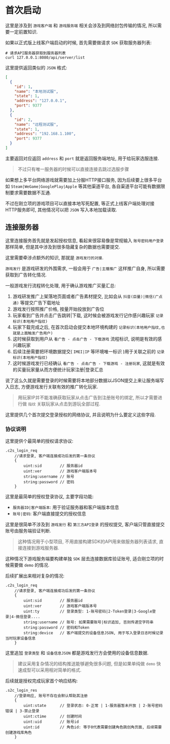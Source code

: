 # 首次启动

这里是涉及到 `游戏客户端` 和 `游戏服务端` 相关会涉及到网络封包传输的情况, 所以需要一定前置知识.

如果以正式版上线客户端启动的时候, 首先需要做请求 `SDK` 获取服务器列表:

```shell
# 请求API服务器获取到服务器列表
curl 127.0.0.1:8080/api/server/list
```

这里提供返回类似的 `JSON` 格式:

```json
[
  {
    "id": 1,
    "name": "本地测试服",
    "state": 1,
    "address": "127.0.0.1",
    "port": 9377
  },
  {
    "id": 2,
    "name": "远程测试服",
    "state": 1,
    "address": "192.168.1.100",
    "port": 9377
  }
]
```

主要返回对应返回 `address` 和 `port` 就是返回服务端地址, 用于给玩家选服连接.

> 不过只有唯一服务器的时候可以直接连接去跳过选服步骤

如果想上多平台网络游戏就需要加上分服HTTP接口服务, 因为后续要上很多平台如 `Steam|WeGame|GooglePlay|Apple` 等其他渠道平台,
各自渠道平台可能有数据限制要求需要数据不互通.

不过在刚立项的游戏项目可以直接本地写死配置, 等正式上线客户端处理对接HTTP服务即可, 其他情况可以把 `JSON` 写入本地加载读取.

## 连接服务器

这里连接服务首先就是发起授权信息, 看起来很容易像是常规输入 `账号密码用户登录` 那样简单, 但是其中涉及到很多隐藏复杂的数据也需要提交.

这里需要牵涉点额外的知识, 那就是 `游戏发行的对接`.

`游戏发行` 是游戏研发的外围需求, 一般会用于 `广告|主播推广` 这样推广自身, 所以需要获取到广告转化情况.

一般游戏发行流程转化处理, 用于确认游戏推广买量汇总:

1. 游戏研发推广上架落地页面或者广告素材提交, 比如会从 `抖音(巨量)|微信(广点通)` 等提交广告下载地址
2. 游戏发行按照推广价格, 按量开始投放到广告位
3. 玩家看到广告并点击广告跳转|下载, 这时候会被游戏发行记作感兴趣玩家 `记录标识(本地用户指纹)`
4. 玩家下载完成之后, 在首次启动会提交本地环境构建的 `记录标识(本地用户指纹,也就是上面触发广告用户)`
5. 这时候获取到用户从 `看广告 - 点击广告 - 下载游戏` 流程标识, 说明是有效的感兴趣玩家
6. 后续注册需要把环境数据提交( `IMEI|IP` 等环境唯一标识 )用于关联之前的 `记录标识(本地用户指纹)`
7. 这时候游戏发行已经确认 `看广告 - 点击广告 - 下载游戏 - 注册玩家`, 这就是有效的买量玩家量从而方便统计玩家注册|登录汇总

说了这么久就是需要登录的时候需要将本地部分数据以JSON提交上来让服务端写入日志, 方便游戏发行关联有效的推广转化玩家.

> 用玩家IP并不能准确获取玩家从点击广告到注册账号的绑定, 所以才需要进行做 `指纹` 关联玩家从点击到游玩全部过程.

这里提供几个首次提交登录授权的网络协议, 并且说明为什么要定义这些字段.

### 协议说明

这里提供个最简单的授权请求协议:

```plain
.c2s_login_req
    //请求登录, 客户端连接成功后发的第一条协议
    {
        uint:sid        // 服务器id
        uint:ver        // 游戏客户端版本号
        string:username // 账号
        string:password // 密码
    }
```

这里是最简单的授权登录协议, 主要字段功能:

- `服务器ID|客户端版本`: 用于验证服务器和客户端版本信息
- `账号|密码`: 客户端直接提交的授权信息

这里是很简单不涉及到 `游戏发行` 和 `第三方API登录` 的授权提交, 客户端只管直接提交账号由服务端验证判断.

> 这种情况用于小型项目, 不用直接构建SDK的API用来做服务器列表请求, 直接连接到游戏服务器.

这种情况下游戏服务端要构建单独 `SDK` 层去连接数据库验证账号, 适合刚立项的时候需要做 `demo` 的情况.

后续扩展出来相对复杂的情况:

```plain
.c2s_login_req
    //请求登录, 客户端连接成功后发的第一条协议
    {
        uint:sid        // 服务器id
        uint:ver        // 游戏客户端版本号
        uint:ty         // 登录类型: 1-账号密码|2-Token登录|3-Google登录|4-微信登录.... 
        string:username // 账号: 如果需要账号|标识追加, 否则传递空字符串
        string:password // 密码和Token
        string:device   // 客户端提交的设备信息JSON, 用于写入登录日志时候记录当时玩家设备信息
    }
```

这里追加 `登录类型` 和 `设备信息JSON` 都是游戏发行方会使用的设备信息数据.

> 建议采用复杂情况的结构推送能够避免很多问题, 但是如果单纯做 `demo` 快速成型可以采用相对简单的格式.

后续就是授权完成玩家首个响应结构:

```plain
.s2c_login_res
    //登录响应, 账号不存在会默认帮助其注册
    {
        uint:state      // 登录状态: 0-正常 | 1-服务器暂未开放 | 2-账号密码错误 | 3-禁止登录
        uint:ctime      // 创建时间
        uint:uid        // 账号id
        uint:id         // 角色id: 等于0代表需要创建角色跳创角页面, 后续需要创建游戏库角色
    }
```















